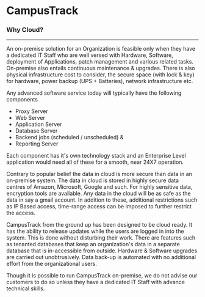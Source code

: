 # CampusTrack

### Why Cloud?
---

An on-premise solution for an Organization is feasible only when they have a dedicated IT Staff who are well versed with Hardware, Software, deployment of Applications, patch management and various related tasks. On-premise also entails continuous maintenance & upgrades. There is also physical infrastructure cost to consider, the secure space (with lock & key) for hardware, power backup (UPS + Batteries), network infrastructure etc.

Any advanced software service today will typically have the following components
  - Proxy Server
  - Web Server
  - Application Server
  - Database Server
  - Backend jobs (scheduled / unscheduled) & 
  - Reporting Server
  
Each component has it's own technology stack and an Enterprise Level application would need all of these for a smooth, near 24X7 operation.

Contrary to popular belief the data in cloud is more secure than data in an on-premise system. The data in cloud is stored in highly secure data centres of Amazon, Microsoft, Google and such. For highly sensitive data, encryption tools are available. Any data in the cloud will be as safe as the data in say a gmail account. In addition to these, additional restrictions such as IP Based access, time-range access can be imposed to further restrict the access.

CampusTrack from the ground up has been designed to be cloud ready. It has the ability to release updates while the users are logged in into the system. This is done without disturbing their work. There are features such as tenanted databases that keep an organization's data in a separate database that is in-accessible from outside. Hardware & Software upgrades are carried out unobtrusively. Data back-up is automated with no additional effort from the organizational users.

Though it is possible to run CampusTrack on-premise, we do not advise our customers to do so unless they have a dedicated IT Staff with advance technical skills.

